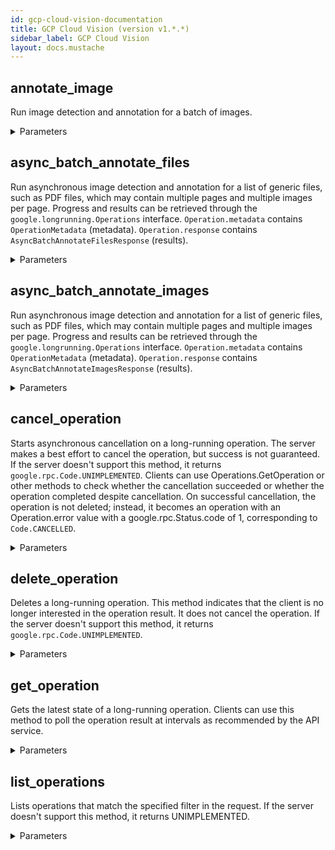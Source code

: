 ```yaml
---
id: gcp-cloud-vision-documentation
title: GCP Cloud Vision (version v1.*.*)
sidebar_label: GCP Cloud Vision
layout: docs.mustache
---
```


## annotate_image

Run image detection and annotation for a batch of images.

<details><summary>Parameters</summary>

### $body

Multiple image annotation requests are batched into a single service call.

**Type:** object

```json
{
  "requests" : [ {
    "features" : [ {
      "maxResults" : "Maximum number of results of this type. Does not apply to\n`TEXT_DETECTION`, `DOCUMENT_TEXT_DETECTION`, or `CROP_HINTS`.",
      "model" : "Model to use for the feature.\nSupported values: \"builtin/stable\" (the default if unset) and\n\"builtin/latest\".",
      "type" : "The feature type."
    } ],
    "image" : {
      "source" : {
        "imageUri" : "The URI of the source image. Can be either:\n\n1. A Google Cloud Storage URI of the form\n   `gs://bucket_name/object_name`. Object versioning is not supported. See\n   [Google Cloud Storage Request\n   URIs](https://cloud.google.com/storage/docs/reference-uris) for more\n   info.\n\n2. A publicly-accessible image HTTP/HTTPS URL. When fetching images from\n   HTTP/HTTPS URLs, Google cannot guarantee that the request will be\n   completed. Your request may fail if the specified host denies the\n   request (e.g. due to request throttling or DOS prevention), or if Google\n   throttles requests to the site for abuse prevention. You should not\n   depend on externally-hosted images for production applications.\n\nWhen both `gcs_image_uri` and `image_uri` are specified, `image_uri` takes\nprecedence.",
        "gcsImageUri" : "**Use `image_uri` instead.**\n\nThe Google Cloud Storage  URI of the form\n`gs://bucket_name/object_name`. Object versioning is not supported. See\n[Google Cloud Storage Request\nURIs](https://cloud.google.com/storage/docs/reference-uris) for more info."
      },
      "content" : "Image content, represented as a stream of bytes.\nNote: As with all `bytes` fields, protobuffers use a pure binary\nrepresentation, whereas JSON representations use base64."
    },
    "imageContext" : {
      "webDetectionParams" : {
        "includeGeoResults" : "Whether to include results derived from the geo information in the image."
      },
      "cropHintsParams" : {
        "aspectRatios" : [ "number" ]
      },
      "productSearchParams" : {
        "filter" : "The filtering expression. This can be used to restrict search results based\non Product labels. We currently support an AND of OR of key-value\nexpressions, where each expression within an OR must have the same key.\n\nFor example, \"(color = red OR color = blue) AND brand = Google\" is\nacceptable, but not \"(color = red OR brand = Google)\" or \"color: red\".",
        "productCategories" : [ "string" ],
        "boundingPoly" : {
          "vertices" : [ {
            "x" : "X coordinate.",
            "y" : "Y coordinate."
          } ],
          "normalizedVertices" : [ {
            "x" : "X coordinate.",
            "y" : "Y coordinate."
          } ]
        },
        "productSet" : "The resource name of a ProductSet to be searched for similar images.\n\nFormat is:\n`projects/{project_id}/locations/{location_id}/productSets/{product_set_id}`."
      },
      "languageHints" : [ "string" ],
      "latLongRect" : {
        "minLatLng" : {
          "latitude" : "The latitude in degrees. It must be in the range [-90.0, +90.0].",
          "longitude" : "The longitude in degrees. It must be in the range [-180.0, +180.0]."
        },
        "maxLatLng" : {
          "latitude" : "The latitude in degrees. It must be in the range [-90.0, +90.0].",
          "longitude" : "The longitude in degrees. It must be in the range [-180.0, +180.0]."
        }
      }
    }
  } ]
}
```

### alt

Data format for response.

**Type:** string

**Potential values:** json, media, proto

### callback

JSONP

**Type:** string

### fields

Selector specifying which fields to include in a partial response.

**Type:** string

### prettyPrint

Returns response with indentations and line breaks.

**Type:** boolean

### quotaUser

Available to use for quota purposes for server-side applications. Can be any arbitrary string assigned to a user, but should not exceed 40 characters.

**Type:** string

### uploadType

Legacy upload protocol for media (e.g. "media", "multipart").

**Type:** string

### upload_protocol

Upload protocol for media (e.g. "raw", "multipart").

**Type:** string

</details>

## async_batch_annotate_files

Run asynchronous image detection and annotation for a list of generic
files, such as PDF files, which may contain multiple pages and multiple
images per page. Progress and results can be retrieved through the
`google.longrunning.Operations` interface.
`Operation.metadata` contains `OperationMetadata` (metadata).
`Operation.response` contains `AsyncBatchAnnotateFilesResponse` (results).

<details><summary>Parameters</summary>

### $body

Multiple async file annotation requests are batched into a single service
call.

**Type:** object

```json
{
  "requests" : [ {
    "features" : [ {
      "maxResults" : "Maximum number of results of this type. Does not apply to\n`TEXT_DETECTION`, `DOCUMENT_TEXT_DETECTION`, or `CROP_HINTS`.",
      "model" : "Model to use for the feature.\nSupported values: \"builtin/stable\" (the default if unset) and\n\"builtin/latest\".",
      "type" : "The feature type."
    } ],
    "inputConfig" : {
      "mimeType" : "The type of the file. Currently only \"application/pdf\" and \"image/tiff\"\nare supported. Wildcards are not supported.",
      "gcsSource" : {
        "uri" : "Google Cloud Storage URI for the input file. This must only be a\nGoogle Cloud Storage object. Wildcards are not currently supported."
      }
    },
    "outputConfig" : {
      "gcsDestination" : {
        "uri" : "Google Cloud Storage URI where the results will be stored. Results will\nbe in JSON format and preceded by its corresponding input URI. This field\ncan either represent a single file, or a prefix for multiple outputs.\nPrefixes must end in a `/`.\n\nExamples:\n\n*    File: gs://bucket-name/filename.json\n*    Prefix: gs://bucket-name/prefix/here/\n*    File: gs://bucket-name/prefix/here\n\nIf multiple outputs, each response is still AnnotateFileResponse, each of\nwhich contains some subset of the full list of AnnotateImageResponse.\nMultiple outputs can happen if, for example, the output JSON is too large\nand overflows into multiple sharded files."
      },
      "batchSize" : "The max number of response protos to put into each output JSON file on\nGoogle Cloud Storage.\nThe valid range is [1, 100]. If not specified, the default value is 20.\n\nFor example, for one pdf file with 100 pages, 100 response protos will\nbe generated. If `batch_size` = 20, then 5 json files each\ncontaining 20 response protos will be written under the prefix\n`gcs_destination`.`uri`.\n\nCurrently, batch_size only applies to GcsDestination, with potential future\nsupport for other output configurations."
    },
    "imageContext" : {
      "webDetectionParams" : {
        "includeGeoResults" : "Whether to include results derived from the geo information in the image."
      },
      "cropHintsParams" : {
        "aspectRatios" : [ "number" ]
      },
      "productSearchParams" : {
        "filter" : "The filtering expression. This can be used to restrict search results based\non Product labels. We currently support an AND of OR of key-value\nexpressions, where each expression within an OR must have the same key.\n\nFor example, \"(color = red OR color = blue) AND brand = Google\" is\nacceptable, but not \"(color = red OR brand = Google)\" or \"color: red\".",
        "productCategories" : [ "string" ],
        "boundingPoly" : {
          "vertices" : [ {
            "x" : "X coordinate.",
            "y" : "Y coordinate."
          } ],
          "normalizedVertices" : [ {
            "x" : "X coordinate.",
            "y" : "Y coordinate."
          } ]
        },
        "productSet" : "The resource name of a ProductSet to be searched for similar images.\n\nFormat is:\n`projects/{project_id}/locations/{location_id}/productSets/{product_set_id}`."
      },
      "languageHints" : [ "string" ],
      "latLongRect" : {
        "minLatLng" : {
          "latitude" : "The latitude in degrees. It must be in the range [-90.0, +90.0].",
          "longitude" : "The longitude in degrees. It must be in the range [-180.0, +180.0]."
        },
        "maxLatLng" : {
          "latitude" : "The latitude in degrees. It must be in the range [-90.0, +90.0].",
          "longitude" : "The longitude in degrees. It must be in the range [-180.0, +180.0]."
        }
      }
    }
  } ]
}
```

### alt

Data format for response.

**Type:** string

**Potential values:** json, media, proto

### callback

JSONP

**Type:** string

### fields

Selector specifying which fields to include in a partial response.

**Type:** string

### prettyPrint

Returns response with indentations and line breaks.

**Type:** boolean

### quotaUser

Available to use for quota purposes for server-side applications. Can be any arbitrary string assigned to a user, but should not exceed 40 characters.

**Type:** string

### uploadType

Legacy upload protocol for media (e.g. "media", "multipart").

**Type:** string

### upload_protocol

Upload protocol for media (e.g. "raw", "multipart").

**Type:** string

</details>

## async_batch_annotate_images

Run asynchronous image detection and annotation for a list of generic
files, such as PDF files, which may contain multiple pages and multiple
images per page. Progress and results can be retrieved through the
`google.longrunning.Operations` interface.
`Operation.metadata` contains `OperationMetadata` (metadata).
`Operation.response` contains `AsyncBatchAnnotateImagesResponse` (results).

<details><summary>Parameters</summary>

### $body

Multiple async image annotation requests are batched into a single service
call.

**Type:** object

```json
{
  "outputConfig" : {
    "gcsDestination" : {
      "uri" : "Google Cloud Storage URI where the results will be stored. Results will\nbe in JSON format and preceded by its corresponding input URI. This field\ncan either represent a single file, or a prefix for multiple outputs.\nPrefixes must end in a `/`.\n\nExamples:\n\n*    File: gs://bucket-name/filename.json\n*    Prefix: gs://bucket-name/prefix/here/\n*    File: gs://bucket-name/prefix/here\n\nIf multiple outputs, each response is still AnnotateFileResponse, each of\nwhich contains some subset of the full list of AnnotateImageResponse.\nMultiple outputs can happen if, for example, the output JSON is too large\nand overflows into multiple sharded files."
    },
    "batchSize" : "The max number of response protos to put into each output JSON file on\nGoogle Cloud Storage.\nThe valid range is [1, 100]. If not specified, the default value is 20.\n\nFor example, for one pdf file with 100 pages, 100 response protos will\nbe generated. If `batch_size` = 20, then 5 json files each\ncontaining 20 response protos will be written under the prefix\n`gcs_destination`.`uri`.\n\nCurrently, batch_size only applies to GcsDestination, with potential future\nsupport for other output configurations."
  },
  "requests" : [ {
    "features" : [ {
      "maxResults" : "Maximum number of results of this type. Does not apply to\n`TEXT_DETECTION`, `DOCUMENT_TEXT_DETECTION`, or `CROP_HINTS`.",
      "model" : "Model to use for the feature.\nSupported values: \"builtin/stable\" (the default if unset) and\n\"builtin/latest\".",
      "type" : "The feature type."
    } ],
    "inputConfig" : {
      "mimeType" : "The type of the file. Currently only \"application/pdf\" and \"image/tiff\"\nare supported. Wildcards are not supported.",
      "gcsSource" : {
        "uri" : "Google Cloud Storage URI for the input file. This must only be a\nGoogle Cloud Storage object. Wildcards are not currently supported."
      }
    },
    "outputConfig" : {
      "gcsDestination" : {
        "uri" : "Google Cloud Storage URI where the results will be stored. Results will\nbe in JSON format and preceded by its corresponding input URI. This field\ncan either represent a single file, or a prefix for multiple outputs.\nPrefixes must end in a `/`.\n\nExamples:\n\n*    File: gs://bucket-name/filename.json\n*    Prefix: gs://bucket-name/prefix/here/\n*    File: gs://bucket-name/prefix/here\n\nIf multiple outputs, each response is still AnnotateFileResponse, each of\nwhich contains some subset of the full list of AnnotateImageResponse.\nMultiple outputs can happen if, for example, the output JSON is too large\nand overflows into multiple sharded files."
      },
      "batchSize" : "The max number of response protos to put into each output JSON file on\nGoogle Cloud Storage.\nThe valid range is [1, 100]. If not specified, the default value is 20.\n\nFor example, for one pdf file with 100 pages, 100 response protos will\nbe generated. If `batch_size` = 20, then 5 json files each\ncontaining 20 response protos will be written under the prefix\n`gcs_destination`.`uri`.\n\nCurrently, batch_size only applies to GcsDestination, with potential future\nsupport for other output configurations."
    },
    "imageContext" : {
      "webDetectionParams" : {
        "includeGeoResults" : "Whether to include results derived from the geo information in the image."
      },
      "cropHintsParams" : {
        "aspectRatios" : [ "number" ]
      },
      "productSearchParams" : {
        "filter" : "The filtering expression. This can be used to restrict search results based\non Product labels. We currently support an AND of OR of key-value\nexpressions, where each expression within an OR must have the same key.\n\nFor example, \"(color = red OR color = blue) AND brand = Google\" is\nacceptable, but not \"(color = red OR brand = Google)\" or \"color: red\".",
        "productCategories" : [ "string" ],
        "boundingPoly" : {
          "vertices" : [ {
            "x" : "X coordinate.",
            "y" : "Y coordinate."
          } ],
          "normalizedVertices" : [ {
            "x" : "X coordinate.",
            "y" : "Y coordinate."
          } ]
        },
        "productSet" : "The resource name of a ProductSet to be searched for similar images.\n\nFormat is:\n`projects/{project_id}/locations/{location_id}/productSets/{product_set_id}`."
      },
      "languageHints" : [ "string" ],
      "latLongRect" : {
        "minLatLng" : {
          "latitude" : "The latitude in degrees. It must be in the range [-90.0, +90.0].",
          "longitude" : "The longitude in degrees. It must be in the range [-180.0, +180.0]."
        },
        "maxLatLng" : {
          "latitude" : "The latitude in degrees. It must be in the range [-90.0, +90.0].",
          "longitude" : "The longitude in degrees. It must be in the range [-180.0, +180.0]."
        }
      }
    }
  } ]
}
```

### alt

Data format for response.

**Type:** string

**Potential values:** json, media, proto

### callback

JSONP

**Type:** string

### fields

Selector specifying which fields to include in a partial response.

**Type:** string

### prettyPrint

Returns response with indentations and line breaks.

**Type:** boolean

### quotaUser

Available to use for quota purposes for server-side applications. Can be any arbitrary string assigned to a user, but should not exceed 40 characters.

**Type:** string

### uploadType

Legacy upload protocol for media (e.g. "media", "multipart").

**Type:** string

### upload_protocol

Upload protocol for media (e.g. "raw", "multipart").

**Type:** string

</details>

## cancel_operation

Starts asynchronous cancellation on a long-running operation.  The server
makes a best effort to cancel the operation, but success is not
guaranteed.  If the server doesn't support this method, it returns
`google.rpc.Code.UNIMPLEMENTED`.  Clients can use
Operations.GetOperation or
other methods to check whether the cancellation succeeded or whether the
operation completed despite cancellation. On successful cancellation,
the operation is not deleted; instead, it becomes an operation with
an Operation.error value with a google.rpc.Status.code of 1,
corresponding to `Code.CANCELLED`.

<details><summary>Parameters</summary>

### name (required)

The name of the operation resource to be cancelled.

**Type:** string

### operation_id (required)

Operation ID

**Type:** string

### $body

The request message for Operations.CancelOperation.

**Type:** object

```json
{ }
```

### alt

Data format for response.

**Type:** string

**Potential values:** json, media, proto

### callback

JSONP

**Type:** string

### fields

Selector specifying which fields to include in a partial response.

**Type:** string

### prettyPrint

Returns response with indentations and line breaks.

**Type:** boolean

### quotaUser

Available to use for quota purposes for server-side applications. Can be any arbitrary string assigned to a user, but should not exceed 40 characters.

**Type:** string

### uploadType

Legacy upload protocol for media (e.g. "media", "multipart").

**Type:** string

### upload_protocol

Upload protocol for media (e.g. "raw", "multipart").

**Type:** string

</details>

## delete_operation

Deletes a long-running operation. This method indicates that the client is
no longer interested in the operation result. It does not cancel the
operation. If the server doesn't support this method, it returns
`google.rpc.Code.UNIMPLEMENTED`.

<details><summary>Parameters</summary>

### operation_id (required)

Operation ID

**Type:** string

### alt

Data format for response.

**Type:** string

**Potential values:** json, media, proto

### callback

JSONP

**Type:** string

### fields

Selector specifying which fields to include in a partial response.

**Type:** string

### prettyPrint

Returns response with indentations and line breaks.

**Type:** boolean

### quotaUser

Available to use for quota purposes for server-side applications. Can be any arbitrary string assigned to a user, but should not exceed 40 characters.

**Type:** string

### uploadType

Legacy upload protocol for media (e.g. "media", "multipart").

**Type:** string

### upload_protocol

Upload protocol for media (e.g. "raw", "multipart").

**Type:** string

</details>

## get_operation

Gets the latest state of a long-running operation.  Clients can use this
method to poll the operation result at intervals as recommended by the API
service.

<details><summary>Parameters</summary>

### operation_id (required)

Operation ID

**Type:** string

### alt

Data format for response.

**Type:** string

**Potential values:** json, media, proto

### callback

JSONP

**Type:** string

### fields

Selector specifying which fields to include in a partial response.

**Type:** string

### prettyPrint

Returns response with indentations and line breaks.

**Type:** boolean

### quotaUser

Available to use for quota purposes for server-side applications. Can be any arbitrary string assigned to a user, but should not exceed 40 characters.

**Type:** string

### uploadType

Legacy upload protocol for media (e.g. "media", "multipart").

**Type:** string

### upload_protocol

Upload protocol for media (e.g. "raw", "multipart").

**Type:** string

</details>

## list_operations

Lists operations that match the specified filter in the request. If the server doesn't support this method, it returns UNIMPLEMENTED.

<details><summary>Parameters</summary>

### alt

Data format for response.

**Type:** string

**Potential values:** json, media, proto

### callback

JSONP

**Type:** string

### fields

Selector specifying which fields to include in a partial response.

**Type:** string

### prettyPrint

Returns response with indentations and line breaks.

**Type:** boolean

### quotaUser

Available to use for quota purposes for server-side applications. Can be any arbitrary string assigned to a user, but should not exceed 40 characters.

**Type:** string

### uploadType

Legacy upload protocol for media (e.g. "media", "multipart").

**Type:** string

### upload_protocol

Upload protocol for media (e.g. "raw", "multipart").

**Type:** string

</details>

